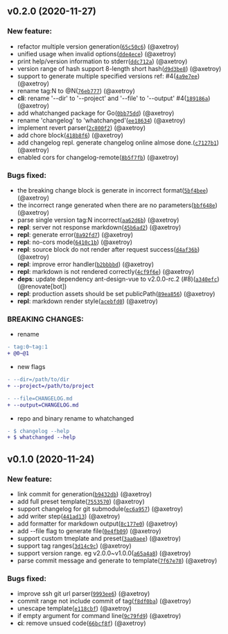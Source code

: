 ## v0.2.0 (2020-11-27)

### New feature:

- refactor multiple version generation([`65c50c6`](https://github.com/release-lab/whatchanged/commit/65c50c6b30f5dfc608c260c73d55cc8601041bdf)) (@axetroy)
- unified usage when invalid options([`dde4ece`](https://github.com/release-lab/whatchanged/commit/dde4ecee3db8925c804db839bed098eb4a0f82ec)) (@axetroy)
- print help/version information to stderr([`ddc712a`](https://github.com/release-lab/whatchanged/commit/ddc712a8e4ec502976deb7430a79532d902bcbf9)) (@axetroy)
- version range of hash support 8-length short hash([`d9d3be8`](https://github.com/release-lab/whatchanged/commit/d9d3be819e1214139342e48cdaf866ae3b628f4b)) (@axetroy)
- support to generate multiple specified versions ref: #4([`4a9e7ee`](https://github.com/release-lab/whatchanged/commit/4a9e7ee70a80104933e60f20db4784ea472ae2ec)) (@axetroy)
- rename tag:N to @N([`76eb777`](https://github.com/release-lab/whatchanged/commit/76eb7774ac0a1f44ca6b66b9322870cba24a50a8)) (@axetroy)
- **cli**: rename '--dir' to '--project' and '--file' to '--output' #4([`189186a`](https://github.com/release-lab/whatchanged/commit/189186a89693c724ac794c17f2c35781b2fdc017)) (@axetroy)
- add whatchanged package for Go([`0bb75dd`](https://github.com/release-lab/whatchanged/commit/0bb75dd41758d85c4608f010298f823346a68a7c)) (@axetroy)
- rename 'changelog' to 'whatchanged'([`ee18634`](https://github.com/release-lab/whatchanged/commit/ee1863487bd70a2664ff856c4aacfc34d3a5043d)) (@axetroy)
- implement revert parser([`2c800f2`](https://github.com/release-lab/whatchanged/commit/2c800f24894c495761e715e3a3f81863e0b3b96c)) (@axetroy)
- add chore block([`418b8f6`](https://github.com/release-lab/whatchanged/commit/418b8f6383b9d710c043655a5dd28fd6627bd85f)) (@axetroy)
- add changelog repl. generate changelog online almose done.([`c7127b1`](https://github.com/release-lab/whatchanged/commit/c7127b1b0e3869854d293b536eb2f21c4e0c8e3c)) (@axetroy)
- enabled cors for changelog-remote([`8b5f7fb`](https://github.com/release-lab/whatchanged/commit/8b5f7fbda0f6aefbc933de757a13ed34d105990f)) (@axetroy)

### Bugs fixed:

- the breaking change block is generate in incorrect format([`5bf4bee`](https://github.com/release-lab/whatchanged/commit/5bf4beea7124cac872598c5487657548e7a826c9)) (@axetroy)
- the incorrect range generated when there are no parameters([`bbf648e`](https://github.com/release-lab/whatchanged/commit/bbf648e756ab74abb25764ee9ead032343832b3b)) (@axetroy)
- parse single version tag:N incorrect([`aa62d6b`](https://github.com/release-lab/whatchanged/commit/aa62d6be3294619c81159a39208c9f7bba07630f)) (@axetroy)
- **repl**: server not response markdown([`45b6ad2`](https://github.com/release-lab/whatchanged/commit/45b6ad20ec4a50dc7661bf575fa408ef6383c46b)) (@axetroy)
- **repl**: generate error([`8a92fd7`](https://github.com/release-lab/whatchanged/commit/8a92fd7693568683beba2431b0e0659fc99e3c82)) (@axetroy)
- **repl**: no-cors mode([`6410c1b`](https://github.com/release-lab/whatchanged/commit/6410c1be6cc35e3165172f99738add18ef4d5beb)) (@axetroy)
- **repl**: source block do not render after request success([`d4af36b`](https://github.com/release-lab/whatchanged/commit/d4af36be80ca60f4bbbcb96603b070883ac44a6a)) (@axetroy)
- **repl**: improve error handler([`b2bbbbd`](https://github.com/release-lab/whatchanged/commit/b2bbbbd7608501813986d74f6e44c233719246eb)) (@axetroy)
- **repl**: markdown is not rendered correctly([`4cf9f6e`](https://github.com/release-lab/whatchanged/commit/4cf9f6ee53d19f67380144030a38ede88cb1a59b)) (@axetroy)
- **deps**: update dependency ant-design-vue to v2.0.0-rc.2 (#8)([`a340efc`](https://github.com/release-lab/whatchanged/commit/a340efc8b86b1728eb1dcaedc9c101767582e811)) (@renovate[bot])
- **repl**: production assets should be set publicPath([`89ea856`](https://github.com/release-lab/whatchanged/commit/89ea856f4f2046f7347a5ebd2c9d60e3a3650595)) (@axetroy)
- **repl**: markdown render style([`acebfd0`](https://github.com/release-lab/whatchanged/commit/acebfd0bd736dac9c811186c82ba241d7b1e05e1)) (@axetroy)

### BREAKING CHANGES:

- rename

```diff
- tag:0~tag:1
+ @0~@1
```

- new flags

```diff
- --dir=/path/to/dir
+ --project=/path/to/project
```

```diff
- --file=CHANGELOG.md
+ --output=CHANGELOG.md
```

- repo and binary rename to whatchanged

```diff
- $ changelog --help
+ $ whatchanged --help
```

## v0.1.0 (2020-11-24)

### New feature:

- link commit for generation([`b9432db`](https://github.com/release-lab/whatchanged/commit/b9432db1d1f5afe170296b9e0bfebee1aa62fabb)) (@axetroy)
- add full preset template([`7553570`](https://github.com/release-lab/whatchanged/commit/7553570590b571bd33e10a4f80ec5639d0613042)) (@axetroy)
- support changelog for git submodule([`ec6a957`](https://github.com/release-lab/whatchanged/commit/ec6a957752fbca9faa261d8694826779e2cbec1f)) (@axetroy)
- add writer step([`441ad13`](https://github.com/release-lab/whatchanged/commit/441ad1322b1fecaca89a170ecebaf2955a77d630)) (@axetroy)
- add formatter for markdown output([`8c177e0`](https://github.com/release-lab/whatchanged/commit/8c177e032e8bdb1b76d135981ea10e7053f3ef34)) (@axetroy)
- add --file flag to generate file([`0e4fb09`](https://github.com/release-lab/whatchanged/commit/0e4fb09789732fec5b09b247e208d61794c3da0d)) (@axetroy)
- support custom tmeplate and preset([`3aa0aee`](https://github.com/release-lab/whatchanged/commit/3aa0aee2584036da1c63dea9bb399cb83b48a8db)) (@axetroy)
- support tag ranges([`3d14c9c`](https://github.com/release-lab/whatchanged/commit/3d14c9cf2dc7d51e348fddc7764d8aba1691fac9)) (@axetroy)
- support version range. eg v2.0.0~v1.0.0([`a65a4a8`](https://github.com/release-lab/whatchanged/commit/a65a4a8bd0122e41c7b20c98676e9def76e786d3)) (@axetroy)
- parse commit message and generate to template([`7f67e78`](https://github.com/release-lab/whatchanged/commit/7f67e783926fed647d2ad5414f31448eea106fc3)) (@axetroy)

### Bugs fixed:

- improve ssh git url parser([`9993ee6`](https://github.com/release-lab/whatchanged/commit/9993ee600c84cf77d3a0c634e8fa83c2580e137f)) (@axetroy)
- commit range not include commit of tag([`f8df0ba`](https://github.com/release-lab/whatchanged/commit/f8df0ba654c8faf67eccf98262cd55807e53e597)) (@axetroy)
- unescape template([`e118cbf`](https://github.com/release-lab/whatchanged/commit/e118cbfafd201b945848f15303fdb261e251f058)) (@axetroy)
- if empty argument for command line([`9c79fd9`](https://github.com/release-lab/whatchanged/commit/9c79fd91bbf88f7861b4aca89ced8384cf2b9bcd)) (@axetroy)
- **ci**: remove unsued code([`66bcf8f`](https://github.com/release-lab/whatchanged/commit/66bcf8f43db85409e0392c93f2e347ed91699e81)) (@axetroy)
